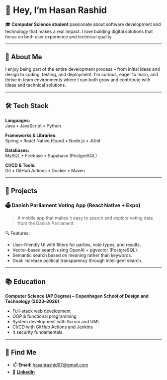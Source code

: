 # 👋 Hey, I’m Hasan Rashid

🎓 **Computer Science student** passionate about software development and technology that makes a real impact. I love building digital solutions that focus on both user experience and technical quality.

---

## 💼 About Me

I enjoy being part of the entire development process – from initial ideas and design to coding, testing, and deployment. I'm curious, eager to learn, and thrive in team environments where I can both grow and contribute with ideas and technical solutions.

---

## 🛠️ Tech Stack

**Languages:**  
Java • JavaScript • Python

**Frameworks & Libraries:**  
Spring • React Native (Expo) • Node.js • JUnit

**Databases:**  
MySQL • Firebase • Supabase (PostgreSQL)

**CI/CD & Tools:**  
Git • GitHub Actions • Docker • Maven

---

## 🚀 Projects

### 🗳️ Danish Parliament Voting App (React Native + Expo)
> A mobile app that makes it easy to search and explore voting data from the Danish Parliament.  

🔍 Features:
- User-friendly UI with filters for parties, vote types, and results.
- Vector-based search using OpenAI + pgvector (PostgreSQL).
- Semantic search based on meaning rather than keywords.
- Goal: Increase political transparency through intelligent search.

---

## 📚 Education

**Computer Science (AP Degree) – Copenhagen School of Design and Technology (2023–2026)**  
- Full-stack web development  
- OOP & functional programming  
- System development with Scrum and UML  
- CI/CD with GitHub Actions and Jenkins  
- It security fundamentals

---

## 🔗 Find Me

- 📫 **Email:** hasanrashid97@gmail.com  
- 🔗 [**LinkedIn**](https://linkedin.com/in/hasanrashid-059943289/)  
